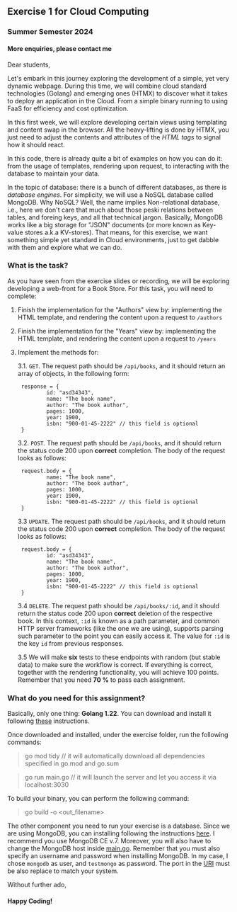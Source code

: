 ## Exercise 1 for Cloud Computing ##

### Summer Semester 2024 ###

#### More enquiries, please contact me ####

Dear students, 

Let's embark in this journey exploring the development of a simple, yet very dynamic webpage. During this time, we will combine cloud standard technologies (Golang) and emerging ones (HTMX) to discover what it takes to deploy an application in the Cloud. From a simple binary running to using FaaS for efficiency and cost optimization.

In this first week, we will explore developing certain views using templating and content swap in the browser. All the heavy-lifting is done by HTMX, you just need to adjust the contents and attributes of the *HTML tags* to signal how it should react.

In this code, there is already quite a bit of examples on how you can do it: from the usage of templates, rendering upon request, to interacting with the database to maintain your data.

In the topic of database: there is a bunch of different databases, as there is *database engines*. For simplicity, we will use a NoSQL database called MongoDB. Why NoSQL? Well, the name implies Non-relational database, i.e., here we don't care that much about those peski relations between tables, and foreing keys, and all that technical jargon. Basically, MongoDB works like a big storage for "JSON" documents (or more known as Key-value stores a.k.a KV-stores). That means, for this exercise, we want something simple yet standard in Cloud environments, just to get dabble with them and explore what we can do.

### What is the task? ###

As you have seen from the exercise slides or recording, we will be exploring developing a web-front for a Book Store. For this task, you will need to complete:

1. Finish the implementation for the "Authors" view by: implementing the HTML template, and rendering the content upon a request to `/authors`
2. Finish the implementation for the "Years" view by: implementing the HTML template, and rendering the content upon a request to `/years`
3. Implement the methods for:

    3.1. `GET`. The request path should be `/api/books`, and it should return an array of objects, in the following form:

        response = {
                id: "asd34343",
                name: "The book name",
                author: "The book author",
                pages: 1000,
                year: 1900,
                isbn: "900-01-45-2222" // this field is optional
        }

    3.2. `POST`. The request path should be `/api/books`, and it should return the status code 200 upon **correct** completion. The body of the request looks as follows: 

        request.body = {
                name: "The book name",
                author: "The book author",
                pages: 1000,
                year: 1900,
                isbn: "900-01-45-2222" // this field is optional
        }

    3.3 `UPDATE`. The request path should be `/api/books`, and it should return the status code 200 upon **correct** completion. The body of the request looks as follows:

        request.body = {
                id: "asd34343",
                name: "The book name",
                author: "The book author",
                pages: 1000,
                year: 1900,
                isbn: "900-01-45-2222" // this field is optional
        }

    3.4 `DELETE`. The request path should be `/api/books/:id`, and it should return the status code 200 upon **correct** deletion of the respective book. In this context, `:id` is known as a path parameter, and common HTTP server frameworks (like the one we are using), supports parsing such parameter to the point you can easily access it. The value for `:id` is the key `id` from previous responses.

    3.5 We will make **six** tests to these endpoints with random (but stable data) to make sure the workflow is correct. If everything is correct, together with the rendering functionality, you will achieve 100 points. Remember that you need **70 %** to pass each assignment.


### What do you need for this assignment? ###

Basically, only one thing: **Golang 1.22**. You can download and install it following [these](https://go.dev/doc/install) instructions.

Once downloaded and installed, under the exercise folder, run the following commands:

> go mod tidy // it will automatically download all dependencies specified in go.mod and go.sum

> go run main.go // it will launch the server and let you access it via localhost:3030

To build your binary, you can perform the following command:

> go build -o <out_filename>

The other component you need to run your exercise is a database. Since we are using MongoDB, you can installing following the instructions [here](https://www.mongodb.com/docs/v7.0/administration/install-community/). I recommend you use MongoDB CE v.7. Moreover, you will also have to change the MongoDB host inside [main.go](cmd/main.go#L184). Remember that you must also specify an username and password when installing MongoDB. In my case, I chose `mongodb` as user, and `testmongo` as password. The port in the [URI](https://en.wikipedia.org/wiki/Uniform_Resource_Identifier) must be also replace to match your system.

Without further ado,

#### Happy Coding! ####
